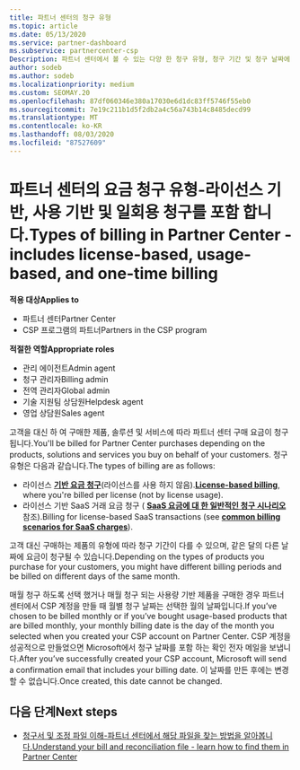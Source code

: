 ```yaml
---
title: 파트너 센터의 청구 유형
ms.topic: article
ms.date: 05/13/2020
ms.service: partner-dashboard
ms.subservice: partnercenter-csp
Description: 파트너 센터에서 볼 수 있는 다양 한 청구 유형, 청구 기간 및 청구 날짜에 대해 알아봅니다.
author: sodeb
ms.author: sodeb
ms.localizationpriority: medium
ms.custom: SEOMAY.20
ms.openlocfilehash: 87df060346e380a17030e6d1dc83ff5746f55eb0
ms.sourcegitcommit: 7e19c211b1d5f2db2a4c56a743b14c8485decd99
ms.translationtype: MT
ms.contentlocale: ko-KR
ms.lasthandoff: 08/03/2020
ms.locfileid: "87527609"
---
```

# <a name="types-of-billing-in-partner-center---includes-license-based-usage-based-and-one-time-billing"></a><span data-ttu-id="6212d-103">파트너 센터의 요금 청구 유형-라이선스 기반, 사용 기반 및 일회용 청구를 포함 합니다.</span><span class="sxs-lookup"><span data-stu-id="6212d-103">Types of billing in Partner Center - includes license-based, usage-based, and one-time billing</span></span>

<span data-ttu-id="6212d-104">**적용 대상**</span><span class="sxs-lookup"><span data-stu-id="6212d-104">**Applies to**</span></span>

- <span data-ttu-id="6212d-105">파트너 센터</span><span class="sxs-lookup"><span data-stu-id="6212d-105">Partner Center</span></span>
- <span data-ttu-id="6212d-106">CSP 프로그램의 파트너</span><span class="sxs-lookup"><span data-stu-id="6212d-106">Partners in the CSP program</span></span>

<span data-ttu-id="6212d-107">**적절한 역할**</span><span class="sxs-lookup"><span data-stu-id="6212d-107">**Appropriate roles**</span></span>

- <span data-ttu-id="6212d-108">관리 에이전트</span><span class="sxs-lookup"><span data-stu-id="6212d-108">Admin agent</span></span>
- <span data-ttu-id="6212d-109">청구 관리자</span><span class="sxs-lookup"><span data-stu-id="6212d-109">Billing admin</span></span>
- <span data-ttu-id="6212d-110">전역 관리자</span><span class="sxs-lookup"><span data-stu-id="6212d-110">Global admin</span></span>
- <span data-ttu-id="6212d-111">기술 지원팀 상담원</span><span class="sxs-lookup"><span data-stu-id="6212d-111">Helpdesk agent</span></span>
- <span data-ttu-id="6212d-112">영업 상담원</span><span class="sxs-lookup"><span data-stu-id="6212d-112">Sales agent</span></span>

<span data-ttu-id="6212d-113">고객을 대신 하 여 구매한 제품, 솔루션 및 서비스에 따라 파트너 센터 구매 요금이 청구 됩니다.</span><span class="sxs-lookup"><span data-stu-id="6212d-113">You'll be billed for Partner Center purchases depending on the products, solutions and services you buy on behalf of your customers.</span></span> <span data-ttu-id="6212d-114">청구 유형은 다음과 같습니다.</span><span class="sxs-lookup"><span data-stu-id="6212d-114">The types of billing are as follows:</span></span>

- <span data-ttu-id="6212d-115">라이선스 [**기반 요금 청구**](license-based-billing.md)(라이선스를 사용 하지 않음).</span><span class="sxs-lookup"><span data-stu-id="6212d-115">[**License-based billing**](license-based-billing.md), where you're billed per license (not by license usage).</span></span>
- <span data-ttu-id="6212d-116">라이선스 기반 SaaS 거래 요금 청구 ( [**SaaS 요금에 대 한 일반적인 청구 시나리오**](common-billing-scenarios-saas.md)참조).</span><span class="sxs-lookup"><span data-stu-id="6212d-116">Billing for license-based SaaS transactions (see [**common billing scenarios for SaaS charges**](common-billing-scenarios-saas.md)).</span></span>

<span data-ttu-id="6212d-117">고객 대신 구매하는 제품의 유형에 따라 청구 기간이 다를 수 있으며, 같은 달의 다른 날짜에 요금이 청구될 수 있습니다.</span><span class="sxs-lookup"><span data-stu-id="6212d-117">Depending on the types of products you purchase for your customers, you might have different billing periods and be billed on different days of the same month.</span></span>

<span data-ttu-id="6212d-118">매월 청구 하도록 선택 했거나 매월 청구 되는 사용량 기반 제품을 구매한 경우 파트너 센터에서 CSP 계정을 만들 때 월별 청구 날짜는 선택한 월의 날짜입니다.</span><span class="sxs-lookup"><span data-stu-id="6212d-118">If you’ve chosen to be billed monthly or if you’ve bought usage-based products that are billed monthly, your monthly billing date is the day of the month you selected when you created your CSP account on Partner Center.</span></span> <span data-ttu-id="6212d-119">CSP 계정을 성공적으로 만들었으면 Microsoft에서 청구 날짜를 포함 하는 확인 전자 메일을 보냅니다.</span><span class="sxs-lookup"><span data-stu-id="6212d-119">After you’ve successfully created your CSP account, Microsoft will send a confirmation email that includes your billing date.</span></span> <span data-ttu-id="6212d-120">이 날짜를 만든 후에는 변경할 수 없습니다.</span><span class="sxs-lookup"><span data-stu-id="6212d-120">Once created, this date cannot be changed.</span></span>

## <a name="next-steps"></a><span data-ttu-id="6212d-121">다음 단계</span><span class="sxs-lookup"><span data-stu-id="6212d-121">Next steps</span></span>

- [<span data-ttu-id="6212d-122">청구서 및 조정 파일 이해-파트너 센터에서 해당 파일을 찾는 방법을 알아봅니다.</span><span class="sxs-lookup"><span data-stu-id="6212d-122">Understand your bill and reconciliation file - learn how to find them in Partner Center</span></span>](read-your-bill.md)